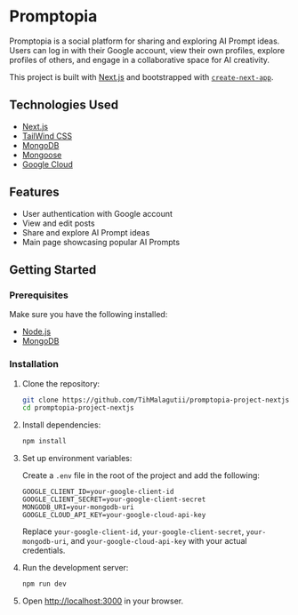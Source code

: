 # Promptopia

Promptopia is a social platform for sharing and exploring AI Prompt ideas. Users can log in with their Google account, view their own profiles, explore profiles of others, and engage in a collaborative space for AI creativity.

This project is built with [Next.js](https://nextjs.org/) and bootstrapped with [`create-next-app`](https://github.com/vercel/next.js/tree/canary/packages/create-next-app).

## Technologies Used

- [Next.js](https://nextjs.org/)
- [TailWind CSS](https://tailwindcss.com/docs/guides/nextjs)
- [MongoDB](https://www.mongodb.com)
- [Mongoose](https://mongoosejs.com/)
- [Google Cloud](https://cloud.google.com/)

## Features

- User authentication with Google account
- View and edit posts
- Share and explore AI Prompt ideas
- Main page showcasing popular AI Prompts

## Getting Started

### Prerequisites

Make sure you have the following installed:

- [Node.js](https://nodejs.org/)
- [MongoDB](https://www.mongodb.com)

### Installation

1. Clone the repository:

    ```bash
    git clone https://github.com/TihMalagutii/promptopia-project-nextjs.git
    cd promptopia-project-nextjs
    ```

2. Install dependencies:

    ```bash
    npm install
    ```

3. Set up environment variables:

    Create a `.env` file in the root of the project and add the following:

    ```env
    GOOGLE_CLIENT_ID=your-google-client-id
    GOOGLE_CLIENT_SECRET=your-google-client-secret
    MONGODB_URI=your-mongodb-uri
    GOOGLE_CLOUD_API_KEY=your-google-cloud-api-key
    ```

    Replace `your-google-client-id`, `your-google-client-secret`, `your-mongodb-uri`, and `your-google-cloud-api-key` with your actual credentials.

4. Run the development server:

    ```bash
    npm run dev
    ```

5. Open [http://localhost:3000](http://localhost:3000) in your browser.
